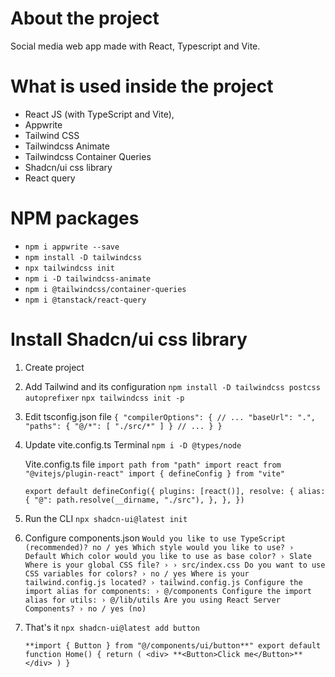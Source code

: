 # About the project

Social media web app made with React, Typescript and Vite.

# What is used inside the project

-   React JS (with TypeScript and Vite),
-   Appwrite
-   Tailwind CSS
-   Tailwindcss Animate
-   Tailwindcss Container Queries
-   Shadcn/ui css library
-   React query

# NPM packages

-   `npm i appwrite --save`
-   `npm install -D tailwindcss`
-   `npx tailwindcss init`
-   `npm i -D tailwindcss-animate`
-   `npm i @tailwindcss/container-queries`
-   `npm i @tanstack/react-query`

# Install Shadcn/ui css library

1. Create project
2. Add Tailwind and its configuration
    `npm install -D tailwindcss postcss autoprefixer`
    `npx tailwindcss init -p`
3. Edit tsconfig.json file
    `{
        "compilerOptions": {
            // ...
            "baseUrl": ".",
            "paths": {
              "@/*": [
                "./src/*"
              ]
            }
            // ...
        }
    }`
4. Update vite.config.ts
   Terminal
   `npm i -D @types/node`

   Vite.config.ts file
   `import path from "path"
    import react from "@vitejs/plugin-react"
    import { defineConfig } from "vite"`
     
   `export default defineConfig({
      plugins: [react()],
      resolve: {
        alias: {
          "@": path.resolve(__dirname, "./src"),
        },
      },
    })`

5. Run the CLI
    `npx shadcn-ui@latest init`

6. Configure components.json
    `Would you like to use TypeScript (recommended)? no / yes
    Which style would you like to use? › Default
    Which color would you like to use as base color? › Slate
    Where is your global CSS file? › › src/index.css
    Do you want to use CSS variables for colors? › no / yes
    Where is your tailwind.config.js located? › tailwind.config.js
    Configure the import alias for components: › @/components
    Configure the import alias for utils: › @/lib/utils
    Are you using React Server Components? › no / yes (no)`

7. That's it
    `npx shadcn-ui@latest add button`

   `**import { Button } from "@/components/ui/button**"
    export default function Home() {
      return (
        <div>
          **<Button>Click me</Button>**
        </div>
      )
    }`

   
